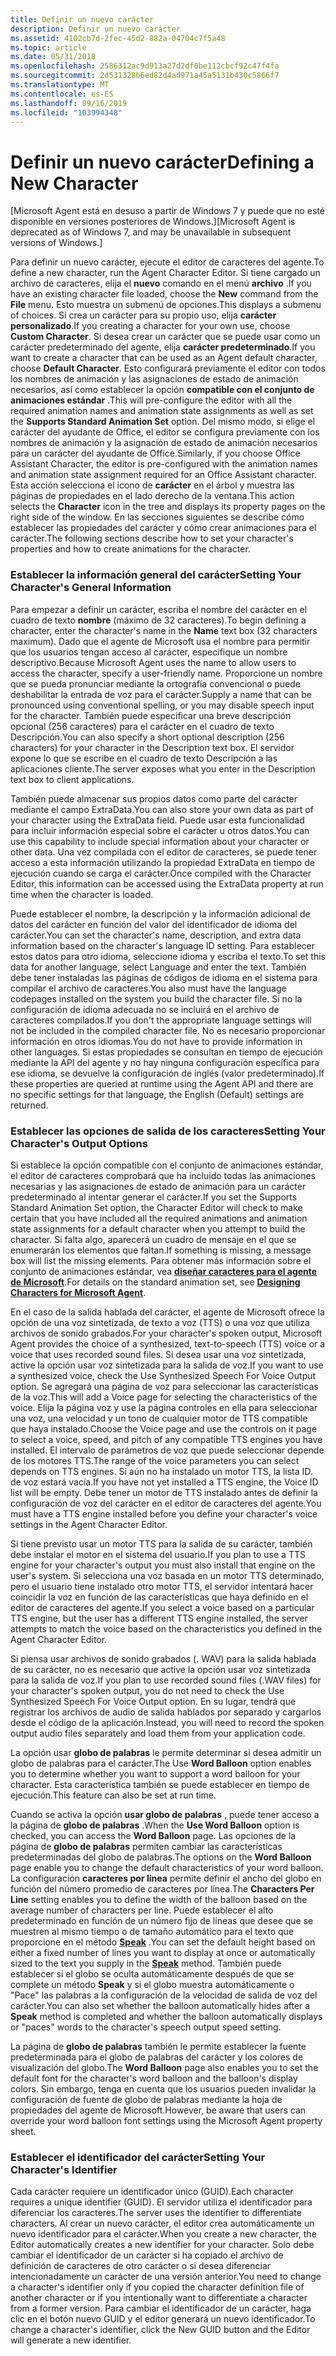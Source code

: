 ```yaml
---
title: Definir un nuevo carácter
description: Definir un nuevo carácter
ms.assetid: 4102cb7d-2fec-45d2-882a-04704c7f5a48
ms.topic: article
ms.date: 05/31/2018
ms.openlocfilehash: 2586312ac9d913a27d2df0be112cbcf92c47f4fa
ms.sourcegitcommit: 2d531328b6ed82d4ad971a45a5131b430c5866f7
ms.translationtype: MT
ms.contentlocale: es-ES
ms.lasthandoff: 09/16/2019
ms.locfileid: "103994348"
---
```

# <a name="defining-a-new-character"></a><span data-ttu-id="a6658-103">Definir un nuevo carácter</span><span class="sxs-lookup"><span data-stu-id="a6658-103">Defining a New Character</span></span>

<span data-ttu-id="a6658-104">\[Microsoft Agent está en desuso a partir de Windows 7 y puede que no esté disponible en versiones posteriores de Windows.\]</span><span class="sxs-lookup"><span data-stu-id="a6658-104">\[Microsoft Agent is deprecated as of Windows 7, and may be unavailable in subsequent versions of Windows.\]</span></span>

<span data-ttu-id="a6658-105">Para definir un nuevo carácter, ejecute el editor de caracteres del agente.</span><span class="sxs-lookup"><span data-stu-id="a6658-105">To define a new character, run the Agent Character Editor.</span></span> <span data-ttu-id="a6658-106">Si tiene cargado un archivo de caracteres, elija el **nuevo** comando en el menú **archivo** .</span><span class="sxs-lookup"><span data-stu-id="a6658-106">If you have an existing character file loaded, choose the **New** command from the **File** menu.</span></span> <span data-ttu-id="a6658-107">Esto muestra un submenú de opciones.</span><span class="sxs-lookup"><span data-stu-id="a6658-107">This displays a submenu of choices.</span></span> <span data-ttu-id="a6658-108">Si crea un carácter para su propio uso, elija **carácter personalizado**.</span><span class="sxs-lookup"><span data-stu-id="a6658-108">If you creating a character for your own use, choose **Custom Character**.</span></span> <span data-ttu-id="a6658-109">Si desea crear un carácter que se puede usar como un carácter predeterminado del agente, elija **carácter predeterminado**.</span><span class="sxs-lookup"><span data-stu-id="a6658-109">If you want to create a character that can be used as an Agent default character, choose **Default Character**.</span></span> <span data-ttu-id="a6658-110">Esto configurará previamente el editor con todos los nombres de animación y las asignaciones de estado de animación necesarios, así como establecer la opción **compatible con el conjunto de animaciones estándar** .</span><span class="sxs-lookup"><span data-stu-id="a6658-110">This will pre-configure the editor with all the required animation names and animation state assignments as well as set the **Supports Standard Animation Set** option.</span></span> <span data-ttu-id="a6658-111">Del mismo modo, si elige el carácter del ayudante de Office, el editor se configura previamente con los nombres de animación y la asignación de estado de animación necesarios para un carácter del ayudante de Office.</span><span class="sxs-lookup"><span data-stu-id="a6658-111">Similarly, if you choose Office Assistant Character, the editor is pre-configured with the animation names and animation state assignment required for an Office Assistant character.</span></span> <span data-ttu-id="a6658-112">Esta acción selecciona el icono de **carácter** en el árbol y muestra las páginas de propiedades en el lado derecho de la ventana.</span><span class="sxs-lookup"><span data-stu-id="a6658-112">This action selects the **Character** icon in the tree and displays its property pages on the right side of the window.</span></span> <span data-ttu-id="a6658-113">En las secciones siguientes se describe cómo establecer las propiedades del carácter y cómo crear animaciones para el carácter.</span><span class="sxs-lookup"><span data-stu-id="a6658-113">The following sections describe how to set your character's properties and how to create animations for the character.</span></span>

### <a name="setting-your-characters-general-information"></a><span data-ttu-id="a6658-114">Establecer la información general del carácter</span><span class="sxs-lookup"><span data-stu-id="a6658-114">Setting Your Character's General Information</span></span>

<span data-ttu-id="a6658-115">Para empezar a definir un carácter, escriba el nombre del carácter en el cuadro de texto **nombre** (máximo de 32 caracteres).</span><span class="sxs-lookup"><span data-stu-id="a6658-115">To begin defining a character, enter the character's name in the **Name** text box (32 characters maximum).</span></span> <span data-ttu-id="a6658-116">Dado que el agente de Microsoft usa el nombre para permitir que los usuarios tengan acceso al carácter, especifique un nombre descriptivo.</span><span class="sxs-lookup"><span data-stu-id="a6658-116">Because Microsoft Agent uses the name to allow users to access the character, specify a user-friendly name.</span></span> <span data-ttu-id="a6658-117">Proporcione un nombre que se pueda pronunciar mediante la ortografía convencional o puede deshabilitar la entrada de voz para el carácter.</span><span class="sxs-lookup"><span data-stu-id="a6658-117">Supply a name that can be pronounced using conventional spelling, or you may disable speech input for the character.</span></span> <span data-ttu-id="a6658-118">También puede especificar una breve descripción opcional (256 caracteres) para el carácter en el cuadro de texto Descripción.</span><span class="sxs-lookup"><span data-stu-id="a6658-118">You can also specify a short optional description (256 characters) for your character in the Description text box.</span></span> <span data-ttu-id="a6658-119">El servidor expone lo que se escribe en el cuadro de texto Descripción a las aplicaciones cliente.</span><span class="sxs-lookup"><span data-stu-id="a6658-119">The server exposes what you enter in the Description text box to client applications.</span></span>

<span data-ttu-id="a6658-120">También puede almacenar sus propios datos como parte del carácter mediante el campo ExtraData.</span><span class="sxs-lookup"><span data-stu-id="a6658-120">You can also store your own data as part of your character using the ExtraData field.</span></span> <span data-ttu-id="a6658-121">Puede usar esta funcionalidad para incluir información especial sobre el carácter u otros datos.</span><span class="sxs-lookup"><span data-stu-id="a6658-121">You can use this capability to include special information about your character or other data.</span></span> <span data-ttu-id="a6658-122">Una vez compilada con el editor de caracteres, se puede tener acceso a esta información utilizando la propiedad ExtraData en tiempo de ejecución cuando se carga el carácter.</span><span class="sxs-lookup"><span data-stu-id="a6658-122">Once compiled with the Character Editor, this information can be accessed using the ExtraData property at run time when the character is loaded.</span></span>

<span data-ttu-id="a6658-123">Puede establecer el nombre, la descripción y la información adicional de datos del carácter en función del valor del identificador de idioma del carácter.</span><span class="sxs-lookup"><span data-stu-id="a6658-123">You can set the character's name, description, and extra data information based on the character's language ID setting.</span></span> <span data-ttu-id="a6658-124">Para establecer estos datos para otro idioma, seleccione idioma y escriba el texto.</span><span class="sxs-lookup"><span data-stu-id="a6658-124">To set this data for another language, select Language and enter the text.</span></span> <span data-ttu-id="a6658-125">También debe tener instaladas las páginas de códigos de idioma en el sistema para compilar el archivo de caracteres.</span><span class="sxs-lookup"><span data-stu-id="a6658-125">You also must have the language codepages installed on the system you build the character file.</span></span> <span data-ttu-id="a6658-126">Si no la configuración de idioma adecuada no se incluirá en el archivo de caracteres compilados.</span><span class="sxs-lookup"><span data-stu-id="a6658-126">If you don't the appropriate language settings will not be included in the compiled character file.</span></span> <span data-ttu-id="a6658-127">No es necesario proporcionar información en otros idiomas.</span><span class="sxs-lookup"><span data-stu-id="a6658-127">You do not have to provide information in other languages.</span></span> <span data-ttu-id="a6658-128">Si estas propiedades se consultan en tiempo de ejecución mediante la API del agente y no hay ninguna configuración específica para ese idioma, se devuelve la configuración de inglés (valor predeterminado).</span><span class="sxs-lookup"><span data-stu-id="a6658-128">If these properties are queried at runtime using the Agent API and there are no specific settings for that language, the English (Default) settings are returned.</span></span>

### <a name="setting-your-characters-output-options"></a><span data-ttu-id="a6658-129">Establecer las opciones de salida de los caracteres</span><span class="sxs-lookup"><span data-stu-id="a6658-129">Setting Your Character's Output Options</span></span>

<span data-ttu-id="a6658-130">Si establece la opción compatible con el conjunto de animaciones estándar, el editor de caracteres comprobará que ha incluido todas las animaciones necesarias y las asignaciones de estado de animación para un carácter predeterminado al intentar generar el carácter.</span><span class="sxs-lookup"><span data-stu-id="a6658-130">If you set the Supports Standard Animation Set option, the Character Editor will check to make certain that you have included all the required animations and animation state assignments for a default character when you attempt to build the character.</span></span> <span data-ttu-id="a6658-131">Si falta algo, aparecerá un cuadro de mensaje en el que se enumerarán los elementos que faltan.</span><span class="sxs-lookup"><span data-stu-id="a6658-131">If something is missing, a message box will list the missing elements.</span></span> <span data-ttu-id="a6658-132">Para obtener más información sobre el conjunto de animaciones estándar, vea [**diseñar caracteres para el agente de Microsoft**](designing-characters-for-microsoft-agent.md).</span><span class="sxs-lookup"><span data-stu-id="a6658-132">For details on the standard animation set, see [**Designing Characters for Microsoft Agent**](designing-characters-for-microsoft-agent.md).</span></span>

<span data-ttu-id="a6658-133">En el caso de la salida hablada del carácter, el agente de Microsoft ofrece la opción de una voz sintetizada, de texto a voz (TTS) o una voz que utiliza archivos de sonido grabados.</span><span class="sxs-lookup"><span data-stu-id="a6658-133">For your character's spoken output, Microsoft Agent provides the choice of a synthesized, text-to-speech (TTS) voice or a voice that uses recorded sound files.</span></span> <span data-ttu-id="a6658-134">Si desea usar una voz sintetizada, active la opción usar voz sintetizada para la salida de voz.</span><span class="sxs-lookup"><span data-stu-id="a6658-134">If you want to use a synthesized voice, check the Use Synthesized Speech For Voice Output option.</span></span> <span data-ttu-id="a6658-135">Se agregará una página de voz para seleccionar las características de la voz.</span><span class="sxs-lookup"><span data-stu-id="a6658-135">This will add a Voice page for selecting the characteristics of the voice.</span></span> <span data-ttu-id="a6658-136">Elija la página voz y use la página controles en ella para seleccionar una voz, una velocidad y un tono de cualquier motor de TTS compatible que haya instalado.</span><span class="sxs-lookup"><span data-stu-id="a6658-136">Choose the Voice page and use the controls on it page to select a voice, speed, and pitch of any compatible TTS engines you have installed.</span></span> <span data-ttu-id="a6658-137">El intervalo de parámetros de voz que puede seleccionar depende de los motores TTS.</span><span class="sxs-lookup"><span data-stu-id="a6658-137">The range of the voice parameters you can select depends on TTS engines.</span></span> <span data-ttu-id="a6658-138">Si aún no ha instalado un motor TTS, la lista ID. de voz estará vacía.</span><span class="sxs-lookup"><span data-stu-id="a6658-138">If you have not yet installed a TTS engine, the Voice ID list will be empty.</span></span> <span data-ttu-id="a6658-139">Debe tener un motor de TTS instalado antes de definir la configuración de voz del carácter en el editor de caracteres del agente.</span><span class="sxs-lookup"><span data-stu-id="a6658-139">You must have a TTS engine installed before you define your character's voice settings in the Agent Character Editor.</span></span>

<span data-ttu-id="a6658-140">Si tiene previsto usar un motor TTS para la salida de su carácter, también debe instalar el motor en el sistema del usuario.</span><span class="sxs-lookup"><span data-stu-id="a6658-140">If you plan to use a TTS engine for your character's output you must also install that engine on the user's system.</span></span> <span data-ttu-id="a6658-141">Si selecciona una voz basada en un motor TTS determinado, pero el usuario tiene instalado otro motor TTS, el servidor intentará hacer coincidir la voz en función de las características que haya definido en el editor de caracteres del agente.</span><span class="sxs-lookup"><span data-stu-id="a6658-141">If you select a voice based on a particular TTS engine, but the user has a different TTS engine installed, the server attempts to match the voice based on the characteristics you defined in the Agent Character Editor.</span></span>

<span data-ttu-id="a6658-142">Si piensa usar archivos de sonido grabados (. WAV) para la salida hablada de su carácter, no es necesario que active la opción usar voz sintetizada para la salida de voz.</span><span class="sxs-lookup"><span data-stu-id="a6658-142">If you plan to use recorded sound files (.WAV files) for your character's spoken output, you do not need to check the Use Synthesized Speech For Voice Output option.</span></span> <span data-ttu-id="a6658-143">En su lugar, tendrá que registrar los archivos de audio de salida hablados por separado y cargarlos desde el código de la aplicación.</span><span class="sxs-lookup"><span data-stu-id="a6658-143">Instead, you will need to record the spoken output audio files separately and load them from your application code.</span></span>

<span data-ttu-id="a6658-144">La opción usar **globo de palabras** le permite determinar si desea admitir un globo de palabras para el carácter.</span><span class="sxs-lookup"><span data-stu-id="a6658-144">The Use **Word Balloon** option enables you to determine whether you want to support a word balloon for your character.</span></span> <span data-ttu-id="a6658-145">Esta característica también se puede establecer en tiempo de ejecución.</span><span class="sxs-lookup"><span data-stu-id="a6658-145">This feature can also be set at run time.</span></span>

<span data-ttu-id="a6658-146">Cuando se activa la opción **usar globo de palabras** , puede tener acceso a la página de **globo de palabras** .</span><span class="sxs-lookup"><span data-stu-id="a6658-146">When the **Use Word Balloon** option is checked, you can access the **Word Balloon** page.</span></span> <span data-ttu-id="a6658-147">Las opciones de la página de **globo de palabras** permiten cambiar las características predeterminadas del globo de palabras.</span><span class="sxs-lookup"><span data-stu-id="a6658-147">The options on the **Word Balloon** page enable you to change the default characteristics of your word balloon.</span></span> <span data-ttu-id="a6658-148">La configuración **caracteres por línea** permite definir el ancho del globo en función del número promedio de caracteres por línea.</span><span class="sxs-lookup"><span data-stu-id="a6658-148">The **Characters Per Line** setting enables you to define the width of the balloon based on the average number of characters per line.</span></span> <span data-ttu-id="a6658-149">Puede establecer el alto predeterminado en función de un número fijo de líneas que desee que se muestren al mismo tiempo o de tamaño automático para el texto que proporcione en el método [**Speak**](speak-method.md) .</span><span class="sxs-lookup"><span data-stu-id="a6658-149">You can set the default height based on either a fixed number of lines you want to display at once or automatically sized to the text you supply in the [**Speak**](speak-method.md) method.</span></span> <span data-ttu-id="a6658-150">También puede establecer si el globo se oculta automáticamente después de que se complete un método **Speak** y si el globo muestra automáticamente o "Pace" las palabras a la configuración de la velocidad de salida de voz del carácter.</span><span class="sxs-lookup"><span data-stu-id="a6658-150">You can also set whether the balloon automatically hides after a **Speak** method is completed and whether the balloon automatically displays or "paces" words to the character's speech output speed setting.</span></span>

<span data-ttu-id="a6658-151">La página de **globo de palabras** también le permite establecer la fuente predeterminada para el globo de palabras del carácter y los colores de visualización del globo.</span><span class="sxs-lookup"><span data-stu-id="a6658-151">The **Word Balloon** page also enables you to set the default font for the character's word balloon and the balloon's display colors.</span></span> <span data-ttu-id="a6658-152">Sin embargo, tenga en cuenta que los usuarios pueden invalidar la configuración de fuente de globo de palabras mediante la hoja de propiedades del agente de Microsoft.</span><span class="sxs-lookup"><span data-stu-id="a6658-152">However, be aware that users can override your word balloon font settings using the Microsoft Agent property sheet.</span></span>

### <a name="setting-your-characters-identifier"></a><span data-ttu-id="a6658-153">Establecer el identificador del carácter</span><span class="sxs-lookup"><span data-stu-id="a6658-153">Setting Your Character's Identifier</span></span>

<span data-ttu-id="a6658-154">Cada carácter requiere un identificador único (GUID).</span><span class="sxs-lookup"><span data-stu-id="a6658-154">Each character requires a unique identifier (GUID).</span></span> <span data-ttu-id="a6658-155">El servidor utiliza el identificador para diferenciar los caracteres.</span><span class="sxs-lookup"><span data-stu-id="a6658-155">The server uses the identifier to differentiate characters.</span></span> <span data-ttu-id="a6658-156">Al crear un nuevo carácter, el editor crea automáticamente un nuevo identificador para el carácter.</span><span class="sxs-lookup"><span data-stu-id="a6658-156">When you create a new character, the Editor automatically creates a new identifier for your character.</span></span> <span data-ttu-id="a6658-157">Solo debe cambiar el identificador de un carácter si ha copiado el archivo de definición de caracteres de otro carácter o si desea diferenciar intencionadamente un carácter de una versión anterior.</span><span class="sxs-lookup"><span data-stu-id="a6658-157">You need to change a character's identifier only if you copied the character definition file of another character or if you intentionally want to differentiate a character from a former version.</span></span> <span data-ttu-id="a6658-158">Para cambiar el identificador de un carácter, haga clic en el botón nuevo GUID y el editor generará un nuevo identificador.</span><span class="sxs-lookup"><span data-stu-id="a6658-158">To change a character's identifier, click the New GUID button and the Editor will generate a new identifier.</span></span>

 

 




